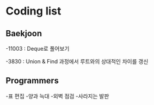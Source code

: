 # Coding list

## Baekjoon

-11003 : Deque로 풀어보기

-3830 : Union & Find 과정에서 루트와의 상대적인 차이를 갱신


## Programmers

-표 편집
-양과 늑대
-외벽 점검
-사라지는 발판
